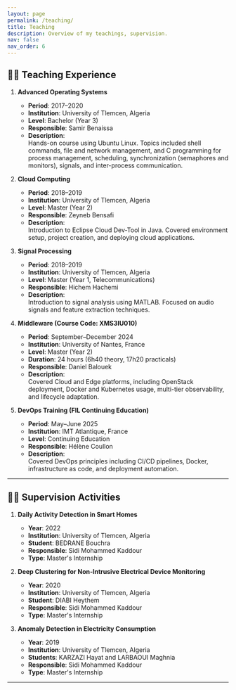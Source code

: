 ```yaml
---
layout: page
permalink: /teaching/
title: Teaching
description: Overview of my teachings, supervision.
nav: false
nav_order: 6
---
```


## 🧑‍🏫 Teaching Experience

1. **Advanced Operating Systems**

   - **Period**: 2017–2020
   - **Institution**: University of Tlemcen, Algeria
   - **Level**: Bachelor (Year 3)
   - **Responsible**: Samir Benaissa
   - **Description**:  
     Hands-on course using Ubuntu Linux. Topics included shell commands, file and network management, and C programming for process management, scheduling, synchronization (semaphores and monitors), signals, and inter-process communication.

2. **Cloud Computing**

   - **Period**: 2018–2019
   - **Institution**: University of Tlemcen, Algeria
   - **Level**: Master (Year 2)
   - **Responsible**: Zeyneb Bensafi
   - **Description**:  
     Introduction to Eclipse Cloud Dev-Tool in Java. Covered environment setup, project creation, and deploying cloud applications.

3. **Signal Processing**

   - **Period**: 2018–2019
   - **Institution**: University of Tlemcen, Algeria
   - **Level**: Master (Year 1, Telecommunications)
   - **Responsible**: Hichem Hachemi
   - **Description**:  
     Introduction to signal analysis using MATLAB. Focused on audio signals and feature extraction techniques.

4. **Middleware (Course Code: XMS3IU010)**

   - **Period**: September–December 2024
   - **Institution**: University of Nantes, France
   - **Level**: Master (Year 2)
   - **Duration**: 24 hours (6h40 theory, 17h20 practicals)
   - **Responsible**: Daniel Balouek
   - **Description**:  
     Covered Cloud and Edge platforms, including OpenStack deployment, Docker and Kubernetes usage, multi-tier observability, and lifecycle adaptation.

5. **DevOps Training (FIL Continuing Education)**
   - **Period**: May–June 2025
   - **Institution**: IMT Atlantique, France
   - **Level**: Continuing Education
   - **Responsible**: Hélène Coullon
   - **Description**:  
     Covered DevOps principles including CI/CD pipelines, Docker, infrastructure as code, and deployment automation.

---

## 👨‍🎓 Supervision Activities

1. **Daily Activity Detection in Smart Homes**

   - **Year**: 2022
   - **Institution**: University of Tlemcen, Algeria
   - **Student**: BEDRANE Bouchra
   - **Responsible**: Sidi Mohammed Kaddour
   - **Type**: Master's Internship

2. **Deep Clustering for Non-Intrusive Electrical Device Monitoring**

   - **Year**: 2020
   - **Institution**: University of Tlemcen, Algeria
   - **Student**: DIABI Heythem
   - **Responsible**: Sidi Mohammed Kaddour
   - **Type**: Master's Internship

3. **Anomaly Detection in Electricity Consumption**
   - **Year**: 2019
   - **Institution**: University of Tlemcen, Algeria
   - **Students**: KARZAZI Hayat and LARBAOUI Maghnia
   - **Responsible**: Sidi Mohammed Kaddour
   - **Type**: Master's Internship

---
